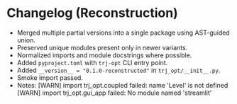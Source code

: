 # Changelog (Reconstruction)

- Merged multiple partial versions into a single package using AST-guided union.
- Preserved unique modules present only in newer variants.
- Normalized imports and module docstrings where possible.
- Added `pyproject.toml` with `trj-opt` CLI entry point.
- Added `__version__ = "0.1.0-reconstructed"` in `trj_opt/__init__.py`.
- Smoke import passed.
- Notes:
[WARN] import trj_opt.coupled failed: name 'Level' is not defined
[WARN] import trj_opt.gui_app failed: No module named 'streamlit'

